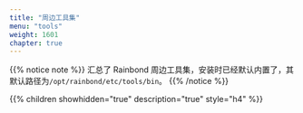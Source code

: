 ```yaml
---
title: "周边工具集"
menu: "tools"
weight: 1601
chapter: true
---
```


{{% notice note %}}
汇总了 Rainbond 周边工具集，安装时已经默认内置了，其默认路径为`/opt/rainbond/etc/tools/bin`。
{{% /notice %}}

{{% children showhidden="true" description="true" style="h4"  %}}

